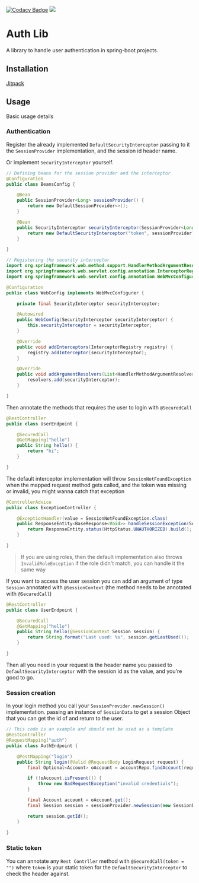 [![Codacy Badge](https://app.codacy.com/project/badge/Grade/e2b503e58b5f4490aff9376226db5792)](https://www.codacy.com/gh/MouamleH/auth-lib/dashboard?utm_source=github.com&amp;utm_medium=referral&amp;utm_content=MouamleH/auth-lib&amp;utm_campaign=Badge_Grade)
[![](https://jitpack.io/v/MouamleH/auth-lib.svg)](https://jitpack.io/#MouamleH/auth-lib)
# Auth Lib
A library to handle user authentication in spring-boot projects.

## Installation
[Jitpack](https://jitpack.io/#MouamleH/auth-lib/2.0.1)

## Usage
Basic usage details

### Authentication
Register the already implemented `DefaultSecurityInterceptor` passing to it the `SessionProvider` implementation, and the session id header name.

Or implement `SecurityInterceptor` yourself.

```java
// Defining beans for the session provider and the interceptor 
@Configuration
public class BeansConfig {

    @Bean
    public SessionProvider<Long> sessionProvider() {
        return new DefaultSessionProvider<>();
    }

    @Bean
    public SecurityInterceptor securityInterceptor(SessionProvider<Long> sessionProvider) {
        return new DefaultSecurityInterceptor("token", sessionProvider);
    }

}
```

```java
// Registering the security interceptor
import org.springframework.web.method.support.HandlerMethodArgumentResolver;
import org.springframework.web.servlet.config.annotation.InterceptorRegistry;
import org.springframework.web.servlet.config.annotation.WebMvcConfigurer;

@Configuration
public class WebConfig implements WebMvcConfigurer {

    private final SecurityInterceptor securityInterceptor;

    @Autowired
    public WebConfig(SecurityInterceptor securityInterceptor) {
        this.securityInterceptor = securityInterceptor;
    }

    @Override
    public void addInterceptors(InterceptorRegistry registry) {
        registry.addInterceptor(securityInterceptor);
    }

    @Override
    public void addArgumentResolvers(List<HandlerMethodArgumentResolver> resolvers) {
        resolvers.add(securityInterceptor);
    }

}
```

Then annotate the methods that requires the user to login with `@SecuredCall`

```java
@RestController
public class UserEndpoint {

    @SecuredCall
    @GetMapping("hello")
    public String hello() {
        return "hi";
    }

}
```

The default interceptor implementation will throw `SessionNotFoundException`
when the mapped request method gets called, and the token was missing or invalid,
you might wanna catch that exception

```java
@ControllerAdvice
public class ExceptionController {

    @ExceptionHandler(value = SessionNotFoundException.class)
    public ResponseEntity<BaseResponse<Void>> handleSessionException(SessionNotFoundException exception) {
        return ResponseEntity.status(HttpStatus.UNAUTHORIZED).build();
    }

}
```

> If you are using roles, then the default implementation also throws `InvalidRoleException` if the role didn't match,
> you can handle it the same way

If you want to access the user session you can add 
an argument of type `Session` annotated with `@SessionContext` 
(the method needs to be annotated with `@SecuredCall`)

```java
@RestController
public class UserEndpoint {

    @SecuredCall
    @GetMapping("hello")
    public String hello(@SessionContext Session session) {
        return String.format("Last used: %s", session.getLastUsed());
    }

}
```

Then all you need in your request is the header name you passed to `DefaultSecurityInterceptor` with the session id as the value, and you're good to go.

### Session creation
In your login method you call your `SessionProvider.newSession()` implementation.
passing an instance of `SessionData` to get a session Object that you can get the id of and return to the user.

```java
// This code is an example and should not be used as a template
@RestController
@RequestMapping("auth")
public class AuthEndpoint {

    @PostMapping("login")
    public String login(@Valid @RequestBody LoginRequest request) {
        final Optional<Account> oAccount = accountRepo.findAccount(request.getUsername(), request.getPassword());

        if (!oAccount.isPresent()) {
            throw new BadRequestException("invalid credentials");
        }

        final Account account = oAccount.get();
        final Session session = sessionProvider.newSession(new SessionData<>(account.getId(), account.getRole().name()));

        return session.getId();
    }
   
}
```

### Static token
You can annotate any `Rest Contrller` method with `@SecuredCall(token = "")`  where `token` is your static token for the `DefaultSecurityInterceptor`  to check the header against. 
